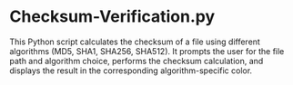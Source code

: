 # Checksum-Verification.py
This Python script calculates the checksum of a file using different algorithms (MD5, SHA1, SHA256, SHA512). It prompts the user for the file path and algorithm choice, performs the checksum calculation, and displays the result in the corresponding algorithm-specific color.
